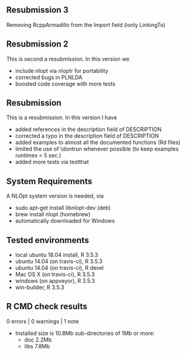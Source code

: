 ## Resubmission 3

Removing RcppArmadillo from the Import field (ionly LinkingTo)

## Resubmission 2

This is second a resubmission. In this version we

- include nlopt via nloptr for portability
- corrected bugs in PLNLDA
- boosted code coverage with more tests 

## Resubmission

This is a resubmission. In this version I have

- added references in the description field of DESCRIPTION
- corrected a typo in the description field of DESCRIPTION
- added examples to almost all the documented functions (Rd files)
- limited the use of \dontrun whenever possible (to keep examples runtimes < 5 sec.)
- added more tests via testthat

## System Requirements

A NLOpt system version is needed, via 

- sudo apt-get install libnlopt-dev (deb)
- brew install nlopt (homebrew)
- automatically downloaded for Windows

## Tested environments

- local ubuntu 18.04 install, R 3.5.3
- ubuntu 14.04 (on travis-ci), R 3.5.3
- ubuntu 14.04 (on travis-ci), R devel
- Mac OS X (on travis-ci), R 3.5.3
- windows (on appveyor), R 3.5.3
- win-builder, R 3.5.3

## R CMD check results

0 errors | 0 warnings | 1 note

* Installed size is 10.8Mb
  sub-directories of 1Mb or more:
    - doc    2.2Mb
    - libs   7.8Mb
